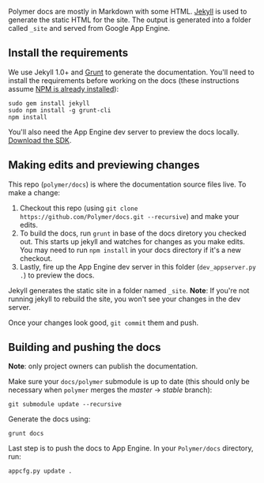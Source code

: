 Polymer docs are mostly in Markdown with some HTML. [Jekyll][jekyll] is used to generate the static HTML for the site. The output is generated into a folder called `_site` and served from Google App Engine.

## Install the requirements

We use Jekyll 1.0+ and [Grunt][grunt] to generate the documentation. You'll need to install the requirements before working on the docs (these instructions assume [NPM is already installed](http://nodejs.org/download/)):

    sudo gem install jekyll
    sudo npm install -g grunt-cli
    npm install

You'll also need the App Engine dev server to preview the docs locally. [Download the SDK](https://developers.google.com/appengine/downloads).

## Making edits and previewing changes

This repo (`polymer/docs`) is where the documentation source files live. To make a change:

1. Checkout this repo (using `git clone https://github.com/Polymer/docs.git --recursive`) and make your edits.
1. To build the docs, run `grunt` in base of the docs diretory you checked out. This starts up jekyll and watches for changes as you make edits. You may need to run `npm install` in your docs directory if it's a new checkout.
1. Lastly, fire up the App Engine dev server in this folder (`dev_appserver.py .`) to preview the docs.

Jekyll generates the static site in a folder named `_site`. **Note**: If you're not running jekyll to rebuild the site, you won't see your changes in the dev server.

Once your changes look good, `git commit` them and push.

## Building and pushing the docs

**Note**: only project owners can publish the documentation.

Make sure your `docs/polymer` submodule is up to date
(this should only be necessary when `polymer` merges the *master* -> *stable* branch):

    git submodule update --recursive

Generate the docs using:

    grunt docs

Last step is to push the docs to App Engine. In your `Polymer/docs` directory, run:

    appcfg.py update .

[jekyll]: http://jekyllrb.com/
[grunt]: http://gruntjs.com/
